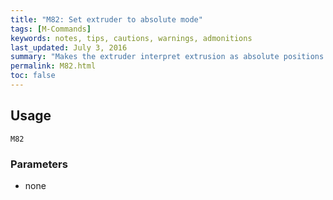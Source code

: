 ```yaml
---
title: "M82: Set extruder to absolute mode" 
tags: [M-Commands]
keywords: notes, tips, cautions, warnings, admonitions
last_updated: July 3, 2016
summary: "Makes the extruder interpret extrusion as absolute positions."
permalink: M82.html
toc: false
---
```



## Usage ##
```
M82
```

### Parameters ###
+ none

